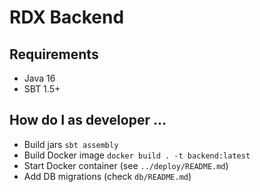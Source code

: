 # RDX Backend

## Requirements

* Java 16
* SBT 1.5+

## How do I as developer ...

* Build jars `sbt assembly`
* Build Docker image `docker build . -t backend:latest`
* Start Docker container (see `../deploy/README.md`)
* Add DB migrations (check `db/README.md`)
